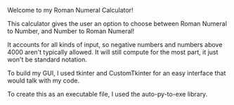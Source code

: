 Welcome to my Roman Numeral Calculator!

This calculator gives the user an option to choose between Roman Numeral to Number, and Number to Roman Numeral!

It accounts for all kinds of input, so negative numbers and numbers above 4000 aren't typically allowed. It will still compute for the most part, it just won't be standard notation.

To build my GUI, I used tkinter and CustomTkinter for an easy interface that would talk with my code.

To create this as an executable file, I used the auto-py-to-exe library.